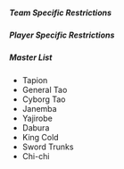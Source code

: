 ##### Team Specific Restrictions

##### Player Specific Restrictions

##### Master List
- Tapion
- General Tao
- Cyborg Tao
- Janemba
- Yajirobe
- Dabura
- King Cold
- Sword Trunks
- Chi-chi
